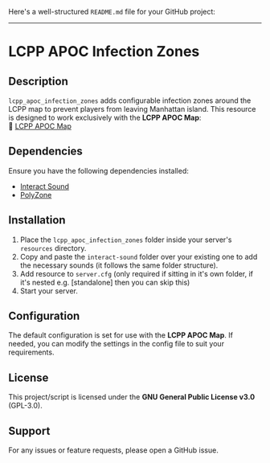 Here's a well-structured `README.md` file for your GitHub project:  

---

# LCPP APOC Infection Zones  

## Description  
`lcpp_apoc_infection_zones` adds configurable infection zones around the LCPP map to prevent players from leaving Manhattan island. This resource is designed to work exclusively with the **LCPP APOC Map**:  
🔗 [LCPP APOC Map](https://github.com/nzkfc/lcpp_apoc_map)  

## Dependencies  
Ensure you have the following dependencies installed:  
- [Interact Sound](https://github.com/plunkettscott/interact-sound)  
- [PolyZone](https://github.com/mkafrin/PolyZone)

## Installation  
1. Place the `lcpp_apoc_infection_zones` folder inside your server's `resources` directory.  
2. Copy and paste the `interact-sound` folder over your existing one to add the necessary sounds (it follows the same folder structure).  
3. Add resource to `server.cfg` (only required if sitting in it's own folder, if it's nested e.g. [standalone] then you can skip this)
4. Start your server.  

## Configuration  
The default configuration is set for use with the **LCPP APOC Map**. If needed, you can modify the settings in the config file to suit your requirements.

## License  
This project/script is licensed under the **GNU General Public License v3.0** (GPL-3.0).

## Support  
For any issues or feature requests, please open a GitHub issue.  
